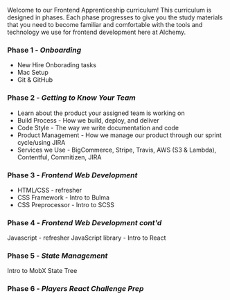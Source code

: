 Welcome to our Frontend Apprenticeship curriculum! This curriculum is designed in phases. Each phase progresses to give you the study materials that you need to become familiar and comfortable with the tools and technology we use for frontend development here at Alchemy.

### Phase 1 - *Onboarding*
* New Hire Onborading tasks
* Mac Setup
* Git & GitHub 

### Phase 2 - *Getting to Know Your Team*
* Learn about the product your assigned team is working on 
* Build Process - How we build, deploy, and deliver
* Code Style - The way we write documentation and code
* Product Management - How we manage our product through our sprint cycle/using JIRA
* Services we Use - BigCommerce, Stripe, Travis, AWS (S3 & Lambda), Contentful, Commitizen, JIRA 

### Phase 3 - *Frontend Web Development*
* HTML/CSS - refresher
* CSS Framework - Intro to Bulma
* CSS Preprocessor - Intro to SCSS

### Phase 4 - *Frontend Web Development cont'd*
Javascript - refresher
JavaScript library - Intro to React

### Phase 5 - *State Management*
Intro to MobX State Tree

### Phase 6 - *Players React Challenge Prep*
